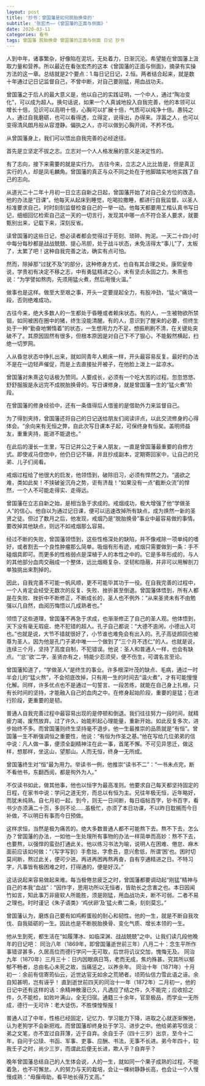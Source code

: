 ```yaml
---
layout: post
title: '抄书：曾国藩是如何脱胎换骨的'
subtitle: '张宏杰——《曾国藩的正面与侧面》'
date: 2020-03-11
categories: 看书 
tags: 曾国藩 脱胎换骨 曾国藩的正面与侧面 日记 抄书
---
```

人到中年，诸事繁杂，好像陷在泥坑，无处着力，日渐沉沦。希望能在曾国藩上汲取力量和营养。所以最近在看张宏杰的这本《曾国藩的正面与侧面》，摘录有实操方法的这一章。总结就是2个要点：1.每日记日记，2.恒。两者结合起来，就是数十年通过记日记监督自己，不曾中断，对自己要刚猛，用血战功夫。

曾国藩之于后人的最大意义是，他以自己的实践证明，一个中人，通过“陶冶变化”，可以成为超人。换句话说，如果一个人真诚地投入自我完善，他的本领可以增长十倍，见识可以高明十倍，心胸可以扩展十倍，气质可以纯净十倍。愚钝之人，通过自我磨砺，也可以看得透，立得定，说得出，办得来。浮嚣之人，也可以变得清风朗月般从容澄静。偏执之人，亦可以做到心胸开阔，不矜不伐。

从曾国藩身上，我们可以悟出自我完善的必经途径。

首先是立坚定不拔之志。立志对一个人人格发展的意义是决定性的。

有了志向，接下来需要的就是实行力。
古往今来，立志之人比比皆是，但是真正实行的人，却是凤毛麟角。曾国藩的真正与众不同之处在于他脚踏实地地实践了自己的志向。

从道光二十二年十月初一日立志自新之日起，曾国藩开始了对自己全方位的改造。他的办法是“日课”。他每天从起床到睡觉，吃喝拉撒睡，都进行自我监督。以圣人标准要求自己，时时刻刻监督检查自己的一举一动。他每天都要用工楷认真书写日记，细细回忆检索自己这一天的一切言行，发现其中哪一点不符合圣人要求，就要甄别出来，记载下来，深刻反省。

读曾国藩的这些日记，想必读者都会觉得过于苛刻、琐碎、拘泥。一天二十四小时中每分每秒都是战战兢兢、提心吊胆，处于战斗状态，未免活得太“事儿”了，太板了，太累了吧！这种自我完善之法，确实有点可怕。

然而，除掉那“过犹不及”的部分，这种修身方式，也自有其合理之处。康熙皇帝说，学贵初有决定不移之志，中有勇猛精进之心，末有坚贞永固之力。朱熹也说：“为学譬如熬肉，先须用猛火煮，然后用慢火温。”

做事也是这样。做至大至艰之事，开头一定要提起全力，有股冲劲，“猛火”痛烧一段，否则绝难成功。

古往今来，绝大多数人的一生都处于昏睡或者赖床状态。有的人，一生被物欲所禁锢，如同被困在圈中的猪，终生没能清醒。有的人，意识到了醒来的必要，但终生处于一种“勤奋地懒惰着”的状态，一生想用力力不足，想振刷刷不清，在关键处突破不了。其原因固然有很多，但根本原因是对自己下不了狠心，不能毅然横起，扫绝一切罗网。

人从昏怠状态中挣扎出来，就如同青年人赖床一样，开头最容易反复。最好的办法不是在一边轻声催促，而是上去直接扯开被子，在他脸上泼上一盆凉水。

曾国藩对朱熹这句话极为赞同。人要成长，必须有一个吃大苦的过程。忽忽悠悠、舒舒服服是永远完不成脱胎换骨的。写日课修身，就是曾国藩一生的“猛火煮”阶段。

在曾国藩的修身经验中，还有一条值得后人借鉴的是借助外力来监督自己。

为了得到夹持，曾国藩还将自己的日记送给朋友们阅读评点，以此交流修身的心得体会。“余向来有无恒之弊，自此次写日课本子起，可保终身有恒矣。盖明师益友，重重夹持，能进不能退也。”

在此后的漫长一生里，写日记并公之于亲人朋友，一直是曾国藩最重要的自修方式。即使戎马倥偬中，他仍日记不辍，并且抄成副本，定期寄回家中，让自己的兄弟、儿子们阅看。

戒烟过程给了他很大的启发，他领悟到，破除旧习，必须有悍然之力。“遏欲之难，类如此矣！不挟破釜沉舟之势，讵有济哉！”如果没有一点“截断众流”的悍然，一个人不可能走得实、走得远。

曾国藩在立志自新之始，是相当急于求成的。戒烟成功，极大增强了他“学做圣人”的信心。他自以为通过记日课，便可以迅速改掉所有缺点，成为焕然一新的圣贤之徒。但过了数月之后，他发现，戒烟乃是“脱胎换骨”事业中最容易做的事情。要改掉其他缺点，则远不如戒烟那么容易。

经过不断的失败，曾国藩领悟到，这些性格深处的缺陷，并不像戒除一项单纯的嗜好，或者割去一个良性肿瘤那么简单。吸烟有形有迹，戒烟只需要做到一条：手不碰烟具即可。而更多的性格弱点是深植于人的本性之中的。它是多年形成的，与人的其他部分血肉交融成一个整体，远比烟瘾复杂、坚韧和隐蔽，并非可以用解剖刀单独挑出来割掉的。

因此，自我完善不可能一帆风顺，更不可能毕其功于一役。在自我完善的过程中，一个人肯定会经受无数次的反复、失败、挫折甚至倒退。曾国藩体悟到，所有人都是在失败、挫折中不断修正，不断成长的，圣人也不例外：“从来圣贤未有不由勉强以几自然，由阅历悔悟以几成熟者也。”

领悟了这些道理，曾国藩不再急于求成，也渐渐修正了自己的圣人观。他体悟到，天下没有毫无瑕疵、绝不犯错的超人。孔子自己都说：“大德不逾闲，小德出入可也。”也就是说，大节不错就很好了，小节谁也难免会有出入的。孔子高徒颜回也被尊为圣人，因为他是孔门子弟中唯一一个做到了“三个月不违仁”的人。也就是说，连续三个月，坚持了高度自制，不犯错误。他说：圣人和普通人一样，也会有缺点。“‘忿’‘欲’二字，圣贤亦有之，特能少忍须臾，便不伤生，可谓名言至论。

曾国藩知道了，“学做圣人”是终生的事业。许多根深叶茂的缺点、毛病，通过一时半会儿的“猛火熬”，不会彻底改掉，只有用一生的时间去“温火煮”，才有可能慢慢化解。同样，许多优点也不是通过一句誓言、一段苦练，就能在自己身上扎根，只有长时间的坚持，才能融入自己的血肉之中。在修身起始阶段，重要的是猛；在进行阶段，更重要的是韧。

普通人自我完善过程中最容易出现的是停顿和倒退。我们往往努力一段时间，就精疲力竭，废然放弃。过了许久，始能积起心理能量，重新开始。如此反复多次，进步始终不多。而曾国藩则终生坚持毫不退步。他一生最推崇的品质就是“有恒”。曾国藩一生不断强调恒之重要性，他说：“有恒为作圣之基。”他在写给几位弟弟的信中说：凡人做一事，便须全副精神注在此一事，首尾不懈。不可见异思迁，做这样，想那样，坐这山，望那山。人而无恒，终身一无所成。

曾国藩终生对“恒”最为用力。举读书一例，他推崇“读书不二”：“一书未点完，断不看他书，东翻西阅，都是徇外为人。”

不仅读书如此，做其他事，他也以恒字为最高准则。他要求自己每天都坚持固定的日程，在家书中说：学问之道无穷，而总以有恒为主。兄往年极无恒，近年略好，而犹未纯熟。自七月初一起，到今，则无一日间断，每日临帖百字，钞书百字，看书少亦须满二十页，多则不论……虽极忙，亦须了本日功课，不以昨日耽搁而今日补做，不以明日有事而今日预做。

这样求恒，当然是极为痛苦的。绝大多数普通人都不可能熬下去。熬不下去，怎么办？曾国藩的办法，一如他一生处理所有事物的办法一样简单而高妙：熬不下去，也要熬，以强悍的蛮劲打通此关。他以练习书法为喻，说明人在困难、倦怠、麻木面前应该如何做：“（写字写到）手愈拙，字愈丑，意兴愈低，所谓‘困’也。困时切莫间断，熬过此关，便可少进。再进再困再熬再奋，自有亨通精进之日。不特习字，凡事皆有极困难之时，打得通的，便是好汉。”

这话说起来容易做起来难。每当极倦怠疲乏之时，曾国藩都要调动起“刚猛”精神与自己的本我“血战”：“因作字，思用功所以无恒者，皆助长之念害之也。本日因闻竹如言，知此事万非疲软人所能胜，须是刚猛，用血战功夫，断不可弱。二者不易之理也。时时谨记《朱子语类》‘鸡伏卵’及‘猛火煮’二条，刻刻莫忘。”

曾国藩认为，磨炼自己要有如鸡孵蛋般的耐心和韧性。他的一生，就是不断自我攻伐、自我砥砺的一生。因此也是不断脱胎换骨、变化气质、增长本领的一生。

他从生到死，都生活在“如履薄冰、如临深渊、战战兢兢”之中。让我们读几段他晚年的日记吧：
同治八年（1869年，即曾国藩逝世前三年）八月二十：念生平所作事错谬甚多，久居高位而德行学问一无可取，后世将讥议交加，愧悔无及。
同治九年（1870年）三月三十：日内因眼病日笃，老而无成，焦灼殊甚。究其所以郁郁不畅者，总由名心未死之故，当痛惩之，以养余年。
同治十年（1871年）十月初一：余前有信寄筠仙云，近世达官无如余之荒陋者。顷筠仙信力雪此语之诬。余自知甚明，岂有诬乎！
直到逝世前四天的同治十一年（1872年）二月初一，他的日记中还有这样的话：余精神散漫已久，凡遇应了结之件，久不能完；应收拾之件，久不能检，如败叶满山，全无归宿。通籍三十余年，官至极品，而学业一无所成，德行一无可许：老大徒伤，不胜悚惶惭报！

普通人过了中年，性格已经固定，记忆力、学习能力下降，进取之心就逐渐懈弛，认为老狗学不会新把戏。而曾国藩却终身处于学习、进步之中。他给弟弟写信说：弟之文笔，亦不宜过自菲薄，近于自弃。余自壬子（四十三岁）出京，至今十二年，自问于公牍、书函、军事、吏事、应酬、书法，无事不长进。弟今年四十，较我壬子之时，尚少三岁，而谓此后便无长进，欺人乎？自弃乎？

晚年曾国藩总结自己的人生体会说，人的一生，就如同一个果子成熟的过程，不能着急，也不可懈怠。人的努力与天的栽培，会让一棵树静静长高，也会让一个人慢慢成熟：“毋揠毋助，看平地长得万丈高。”